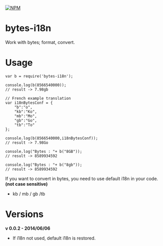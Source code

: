 [![NPM](https://nodei.co/npm/bytes-i18n.png?downloads=true&stars=true)](https://nodei.co/npm/bytes-i18n/)

**bytes-i18n**
===================

Work with bytes; format, convert.

**Usage**
=========

    var b = require('bytes-i18n');

    console.log(b(8566540000));
    // result -> 7.98gb

    // French example translation
    var i18nBytesConf = {
        "b":"o",
        "kb":"Ko",
        "mb":"Mo",
        "gb":"Go",
        "tb":"To"
    };

    console.log(b(8566540000,i18nBytesConf));
    // result -> 7.98Go

    console.log("Bytes : "+ b("8GB"));
    // result -> 8589934592

    console.log("Bytes : "+ b("8gb"));
    // result -> 8589934592


If you want to convert in bytes, you need to use default i18n in your code. **(not case sensitive)**

* kb / mb / gb /tb


Versions
=========

**v 0.0.2 - 2014/06/06**

* If i18n not used, default i18n is restored.